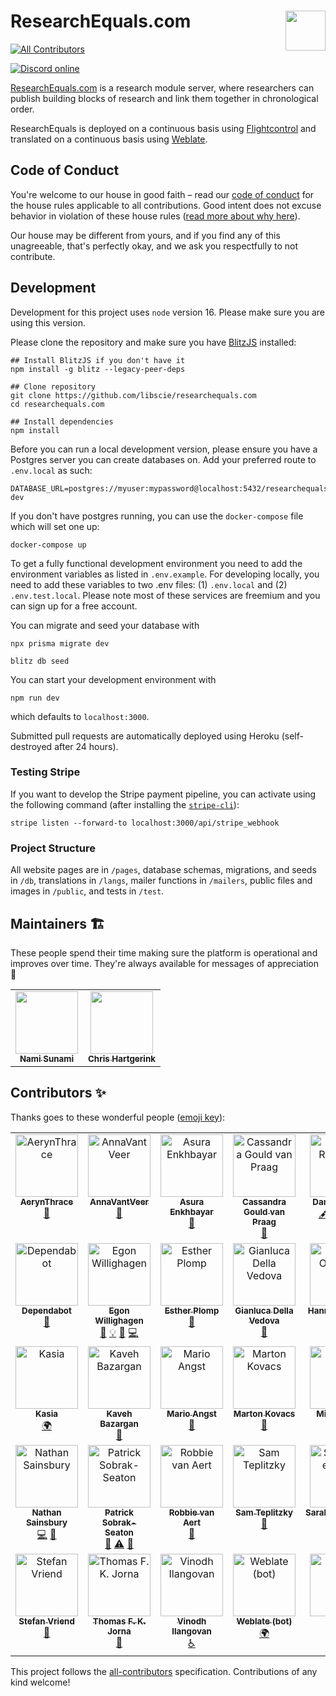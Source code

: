 # ResearchEquals.com <img src="https://ucarecdn.com/6b429a46-7b66-4f4a-9f8c-13338fb438c2/RBadgegh.png" align="right" height="64" />

<!-- ALL-CONTRIBUTORS-BADGE:START - Do not remove or modify this section -->

[![All Contributors](https://img.shields.io/badge/all_contributors-35-orange.svg?style=flat-square)](#contributors-)

<!-- ALL-CONTRIBUTORS-BADGE:END -->

[![Discord online](https://img.shields.io/discord/933331539276759070?label=discord&style=flat-square)](https://discord.gg/SefsGJWWSw)

[ResearchEquals.com](https://researchequals.com) is a research module server, where researchers can publish building blocks of research and link them together in chronological order.

ResearchEquals is deployed on a continuous basis using [Flightcontrol](https://flightcontrol.dev/) and translated on a continuous basis using [Weblate](https://github.com/libscie/ResearchEquals.com/wiki/Localization).

## Code of Conduct

You're welcome to our house in good faith – read our [code of conduct](https://researchequals.com/coc) for the house rules applicable to all contributions. Good intent does not excuse behavior in violation of these house rules ([read more about why here](https://thebias.com/2017/09/26/how-good-intent-undermines-diversity-and-inclusion/)).

Our house may be different from yours, and if you find any of this unagreeable, that's perfectly okay, and we ask you respectfully to not contribute.

## Development

Development for this project uses `node` version 16. Please make sure you are using this version.

Please clone the repository and make sure you have [BlitzJS](https://www.blitzjs.com/) installed:

```
## Install BlitzJS if you don't have it
npm install -g blitz --legacy-peer-deps

## Clone repository
git clone https://github.com/libscie/researchequals.com
cd researchequals.com

## Install dependencies
npm install
```

Before you can run a local development version, please ensure you have a Postgres server you can create databases on. Add your preferred route to `.env.local` as such:

```
DATABASE_URL=postgres://myuser:mypassword@localhost:5432/researchequals-dev
```

If you don't have postgres running, you can use the `docker-compose` file which will set one up:

```
docker-compose up
```

To get a fully functional development environment you need to add the environment variables as listed in `.env.example`. For developing locally, you need to add these variables to two .env files: (1) `.env.local` and (2) `.env.test.local`. Please note most of these services are freemium and you can sign up for a free account.

You can migrate and seed your database with

```
npx prisma migrate dev

blitz db seed
```

You can start your development environment with

```
npm run dev
```

which defaults to `localhost:3000`.

Submitted pull requests are automatically deployed using Heroku (self-destroyed after 24 hours).

### Testing Stripe

If you want to develop the Stripe payment pipeline, you can activate using the following command (after installing the [`stripe-cli`](https://github.com/stripe/stripe-cli)):

```
stripe listen --forward-to localhost:3000/api/stripe_webhook
```

### Project Structure

All website pages are in `/pages`, database schemas, migrations, and seeds in `/db`, translations in `/langs`, mailer functions in `/mailers`, public files and images in `/public`, and tests in `/test`.

## Maintainers :building_construction:

These people spend their time making sure the platform is operational and improves over time. They're always available for messages of appreciation :purple_heart:

<table>
  <tr>
    <td align="center"><a href="http://naoyukisunami.com"><img src="https://avatars.githubusercontent.com/u/17035406?v=4?s=100" width="100px;" alt=""/><br /><sub><b>Nami Sunami</b></sub></a><br /></td>
    <td align="center"><a href="https://chjh.nl"><img src="https://avatars.githubusercontent.com/u/2946344?v=4?s=100" width="100px;" alt=""/><br /><sub><b>Chris Hartgerink</b></sub></a><br /></td>
  </tr>

</table>

## Contributors ✨

Thanks goes to these wonderful people ([emoji key](https://allcontributors.org/docs/en/emoji-key)):

<!-- ALL-CONTRIBUTORS-LIST:START - Do not remove or modify this section -->
<!-- prettier-ignore-start -->
<!-- markdownlint-disable -->
<table>
  <tbody>
    <tr>
      <td align="center" valign="top" width="14.28%"><a href="https://github.com/AerynThrace"><img src="https://avatars.githubusercontent.com/u/51057483?v=4?s=100" width="100px;" alt="AerynThrace"/><br /><sub><b>AerynThrace</b></sub></a><br /><a href="#userTesting-AerynThrace" title="User Testing">📓</a></td>
      <td align="center" valign="top" width="14.28%"><a href="https://github.com/AnnaVantVeer"><img src="https://avatars.githubusercontent.com/u/18264896?v=4?s=100" width="100px;" alt="AnnaVantVeer"/><br /><sub><b>AnnaVantVeer</b></sub></a><br /><a href="#ideas-AnnaVantVeer" title="Ideas, Planning, & Feedback">🤔</a></td>
      <td align="center" valign="top" width="14.28%"><a href="https://github.com/Bubblbu"><img src="https://avatars.githubusercontent.com/u/6946077?v=4?s=100" width="100px;" alt="Asura Enkhbayar"/><br /><sub><b>Asura Enkhbayar</b></sub></a><br /><a href="#userTesting-Bubblbu" title="User Testing">📓</a></td>
      <td align="center" valign="top" width="14.28%"><a href="https://www.win.ox.ac.uk/people/cassandra-gould-van-praag"><img src="https://avatars.githubusercontent.com/u/43407869?v=4?s=100" width="100px;" alt="Cassandra Gould van Praag"/><br /><sub><b>Cassandra Gould van Praag</b></sub></a><br /><a href="https://github.com/libscie/ResearchEquals.com/issues?q=author%3Acassgvp" title="Bug reports">🐛</a></td>
      <td align="center" valign="top" width="14.28%"><a href="https://github.com/Dan-Rudmann"><img src="https://avatars.githubusercontent.com/u/52978069?v=4?s=100" width="100px;" alt="Dan Rudmann"/><br /><sub><b>Dan Rudmann</b></sub></a><br /><a href="#content-Dan-Rudmann" title="Content">🖋</a> <a href="#mentoring-Dan-Rudmann" title="Mentoring">🧑‍🏫</a> <a href="https://github.com/libscie/ResearchEquals.com/pulls?q=is%3Apr+reviewed-by%3ADan-Rudmann" title="Reviewed Pull Requests">👀</a> <a href="#ideas-Dan-Rudmann" title="Ideas, Planning, & Feedback">🤔</a></td>
      <td align="center" valign="top" width="14.28%"><a href="http://daniellombrana.es"><img src="https://avatars.githubusercontent.com/u/131838?v=4?s=100" width="100px;" alt="Daniel Lombraña González"/><br /><sub><b>Daniel Lombraña González</b></sub></a><br /><a href="#userTesting-teleyinex" title="User Testing">📓</a></td>
      <td align="center" valign="top" width="14.28%"><a href="https://nordholmen.net"><img src="https://avatars.githubusercontent.com/u/1325054?v=4?s=100" width="100px;" alt="Daniel Nüst"/><br /><sub><b>Daniel Nüst</b></sub></a><br /><a href="#ideas-nuest" title="Ideas, Planning, & Feedback">🤔</a></td>
    </tr>
    <tr>
      <td align="center" valign="top" width="14.28%"><a href="https://github.com/features/security"><img src="https://avatars.githubusercontent.com/u/27347476?v=4?s=100" width="100px;" alt="Dependabot"/><br /><sub><b>Dependabot</b></sub></a><br /><a href="#maintenance-dependabot" title="Maintenance">🚧</a></td>
      <td align="center" valign="top" width="14.28%"><a href="https://chem-bla-ics.blogspot.com/"><img src="https://avatars.githubusercontent.com/u/26721?v=4?s=100" width="100px;" alt="Egon Willighagen"/><br /><sub><b>Egon Willighagen</b></sub></a><br /><a href="#userTesting-egonw" title="User Testing">📓</a> <a href="#example-egonw" title="Examples">💡</a> <a href="#ideas-egonw" title="Ideas, Planning, & Feedback">🤔</a> <a href="https://github.com/libscie/ResearchEquals.com/commits?author=egonw" title="Code">💻</a></td>
      <td align="center" valign="top" width="14.28%"><a href="https://github.com/EstherPlomp"><img src="https://avatars.githubusercontent.com/u/46314469?v=4?s=100" width="100px;" alt="Esther Plomp"/><br /><sub><b>Esther Plomp</b></sub></a><br /><a href="#userTesting-EstherPlomp" title="User Testing">📓</a></td>
      <td align="center" valign="top" width="14.28%"><a href="https://gianluca.dellavedova.org"><img src="https://avatars.githubusercontent.com/u/147768?v=4?s=100" width="100px;" alt="Gianluca Della Vedova"/><br /><sub><b>Gianluca Della Vedova</b></sub></a><br /><a href="#ideas-gdv" title="Ideas, Planning, & Feedback">🤔</a></td>
      <td align="center" valign="top" width="14.28%"><a href="http://hanneoberman.github.io"><img src="https://avatars.githubusercontent.com/u/38891540?v=4?s=100" width="100px;" alt="Hanne Oberman"/><br /><sub><b>Hanne Oberman</b></sub></a><br /><a href="#ideas-hanneoberman" title="Ideas, Planning, & Feedback">🤔</a></td>
      <td align="center" valign="top" width="14.28%"><a href="http://jeffspies.com"><img src="https://avatars.githubusercontent.com/u/512000?v=4?s=100" width="100px;" alt="Jeffrey Spies"/><br /><sub><b>Jeffrey Spies</b></sub></a><br /><a href="https://github.com/libscie/ResearchEquals.com/issues?q=author%3AJeffSpies" title="Bug reports">🐛</a></td>
      <td align="center" valign="top" width="14.28%"><a href="https://orcid.org/0000-0002-3464-0247"><img src="https://avatars.githubusercontent.com/u/12043988?v=4?s=100" width="100px;" alt="Jessie L Oliver"/><br /><sub><b>Jessie L Oliver</b></sub></a><br /><a href="#a11y-JessieLOliver" title="Accessibility">️️️️♿️</a></td>
    </tr>
    <tr>
      <td align="center" valign="top" width="14.28%"><a href="https://github.com/kaodro"><img src="https://avatars.githubusercontent.com/u/22129061?v=4?s=100" width="100px;" alt="Kasia"/><br /><sub><b>Kasia</b></sub></a><br /><a href="#translation-kaodro" title="Translation">🌍</a></td>
      <td align="center" valign="top" width="14.28%"><a href="http://htp://www.rivervalleytechnologies.com"><img src="https://avatars.githubusercontent.com/u/4387243?v=4?s=100" width="100px;" alt="Kaveh Bazargan"/><br /><sub><b>Kaveh Bazargan</b></sub></a><br /><a href="https://github.com/libscie/ResearchEquals.com/issues?q=author%3Akaveh1000" title="Bug reports">🐛</a></td>
      <td align="center" valign="top" width="14.28%"><a href="http://marioangst.com"><img src="https://avatars.githubusercontent.com/u/19803038?v=4?s=100" width="100px;" alt="Mario Angst"/><br /><sub><b>Mario Angst</b></sub></a><br /><a href="#ideas-marioangst" title="Ideas, Planning, & Feedback">🤔</a></td>
      <td align="center" valign="top" width="14.28%"><a href="http://metasciencelab.elte.hu/index.php/members/marton-kovacs/"><img src="https://avatars.githubusercontent.com/u/43272864?v=4?s=100" width="100px;" alt="Marton Kovacs"/><br /><sub><b>Marton Kovacs</b></sub></a><br /><a href="#userTesting-marton-balazs-kovacs" title="User Testing">📓</a></td>
      <td align="center" valign="top" width="14.28%"><a href="http://minaabadir.ca"><img src="https://avatars.githubusercontent.com/u/3389914?v=4?s=100" width="100px;" alt="Mina Abadir"/><br /><sub><b>Mina Abadir</b></sub></a><br /><a href="#infra-mabadir" title="Infrastructure (Hosting, Build-Tools, etc)">🚇</a></td>
      <td align="center" valign="top" width="14.28%"><a href="http://naoyukisunami.com"><img src="https://avatars.githubusercontent.com/u/17035406?v=4?s=100" width="100px;" alt="Nami Sunami"/><br /><sub><b>Nami Sunami</b></sub></a><br /><a href="#translation-nsunami" title="Translation">🌍</a> <a href="#design-nsunami" title="Design">🎨</a> <a href="#ideas-nsunami" title="Ideas, Planning, & Feedback">🤔</a> <a href="https://github.com/libscie/ResearchEquals.com/issues?q=author%3Ansunami" title="Bug reports">🐛</a> <a href="https://github.com/libscie/ResearchEquals.com/commits?author=nsunami" title="Code">💻</a> <a href="https://github.com/libscie/ResearchEquals.com/commits?author=nsunami" title="Documentation">📖</a></td>
      <td align="center" valign="top" width="14.28%"><a href="https://github.com/nathan-at-jisc"><img src="https://avatars.githubusercontent.com/u/58425475?v=4?s=100" width="100px;" alt="Nathan Sainsbury"/><br /><sub><b>Nathan Sainsbury</b></sub></a><br /><a href="https://github.com/libscie/ResearchEquals.com/issues?q=author%3Anathan-at-jisc" title="Bug reports">🐛</a></td>
    </tr>
    <tr>
      <td align="center" valign="top" width="14.28%"><a href="https://github.com/nasainsbury"><img src="https://avatars.githubusercontent.com/u/58425475?v=4?s=100" width="100px;" alt="Nathan Sainsbury"/><br /><sub><b>Nathan Sainsbury</b></sub></a><br /><a href="https://github.com/libscie/ResearchEquals.com/commits?author=nasainsbury" title="Code">💻</a> <a href="#design-nasainsbury" title="Design">🎨</a></td>
      <td align="center" valign="top" width="14.28%"><a href="http://sobrakseaton.com"><img src="https://avatars.githubusercontent.com/u/28573875?v=4?s=100" width="100px;" alt="Patrick Sobrak-Seaton"/><br /><sub><b>Patrick Sobrak-Seaton</b></sub></a><br /><a href="#design-psobrakseaton" title="Design">🎨</a> <a href="https://github.com/libscie/ResearchEquals.com/commits?author=psobrakseaton" title="Tests">⚠️</a> <a href="#userTesting-psobrakseaton" title="User Testing">📓</a></td>
      <td align="center" valign="top" width="14.28%"><a href="https://github.com/RobbievanAert"><img src="https://avatars.githubusercontent.com/u/11198300?v=4?s=100" width="100px;" alt="Robbie van Aert"/><br /><sub><b>Robbie van Aert</b></sub></a><br /><a href="https://github.com/libscie/ResearchEquals.com/issues?q=author%3ARobbievanAert" title="Bug reports">🐛</a></td>
      <td align="center" valign="top" width="14.28%"><a href="https://github.com/samteplitzky"><img src="https://avatars.githubusercontent.com/u/13663076?v=4?s=100" width="100px;" alt="Sam Teplitzky"/><br /><sub><b>Sam Teplitzky</b></sub></a><br /><a href="#userTesting-samteplitzky" title="User Testing">📓</a></td>
      <td align="center" valign="top" width="14.28%"><a href="https://github.com/SarahanneMField"><img src="https://avatars.githubusercontent.com/u/99656061?v=4?s=100" width="100px;" alt="SarahanneMField"/><br /><sub><b>SarahanneMField</b></sub></a><br /><a href="#userTesting-SarahanneMField" title="User Testing">📓</a></td>
      <td align="center" valign="top" width="14.28%"><a href="https://simon.events"><img src="https://avatars.githubusercontent.com/u/770632?v=4?s=100" width="100px;" alt="Simon"/><br /><sub><b>Simon</b></sub></a><br /><a href="https://github.com/libscie/ResearchEquals.com/issues?q=author%3APonjimon" title="Bug reports">🐛</a></td>
      <td align="center" valign="top" width="14.28%"><a href="https://internethealthreport.org"><img src="https://avatars.githubusercontent.com/u/22150791?v=4?s=100" width="100px;" alt="Solana"/><br /><sub><b>Solana</b></sub></a><br /><a href="#translation-Solanasaurus" title="Translation">🌍</a></td>
    </tr>
    <tr>
      <td align="center" valign="top" width="14.28%"><a href="https://github.com/StefanVriend"><img src="https://avatars.githubusercontent.com/u/34748219?v=4?s=100" width="100px;" alt="Stefan Vriend"/><br /><sub><b>Stefan Vriend</b></sub></a><br /><a href="https://github.com/libscie/ResearchEquals.com/issues?q=author%3AStefanVriend" title="Bug reports">🐛</a></td>
      <td align="center" valign="top" width="14.28%"><a href="http://tefkah.com"><img src="https://avatars.githubusercontent.com/u/21983833?v=4?s=100" width="100px;" alt="Thomas F. K. Jorna"/><br /><sub><b>Thomas F. K. Jorna</b></sub></a><br /><a href="https://github.com/libscie/ResearchEquals.com/issues?q=author%3AThomasFKJorna" title="Bug reports">🐛</a></td>
      <td align="center" valign="top" width="14.28%"><a href="https://github.com/InquisitiveVi"><img src="https://avatars.githubusercontent.com/u/23527107?v=4?s=100" width="100px;" alt="Vinodh Ilangovan"/><br /><sub><b>Vinodh Ilangovan</b></sub></a><br /><a href="#a11y-InquisitiveVi" title="Accessibility">️️️️♿️</a></td>
      <td align="center" valign="top" width="14.28%"><a href="https://weblate.org/hosting/"><img src="https://avatars.githubusercontent.com/u/1607653?v=4?s=100" width="100px;" alt="Weblate (bot)"/><br /><sub><b>Weblate (bot)</b></sub></a><br /><a href="#translation-weblate" title="Translation">🌍</a></td>
      <td align="center" valign="top" width="14.28%"><a href="https://github.com/ab-ioi"><img src="https://avatars.githubusercontent.com/u/98346737?v=4?s=100" width="100px;" alt="ab-ioi"/><br /><sub><b>ab-ioi</b></sub></a><br /><a href="#userTesting-ab-ioi" title="User Testing">📓</a></td>
      <td align="center" valign="top" width="14.28%"><a href="https://github.com/coglebed"><img src="https://avatars.githubusercontent.com/u/73071333?v=4?s=100" width="100px;" alt="coglebed"/><br /><sub><b>coglebed</b></sub></a><br /><a href="#translation-coglebed" title="Translation">🌍</a></td>
      <td align="center" valign="top" width="14.28%"><a href="https://github.com/Senficon"><img src="https://avatars.githubusercontent.com/u/762381?v=4?s=100" width="100px;" alt="senficon"/><br /><sub><b>senficon</b></sub></a><br /><a href="#ideas-senficon" title="Ideas, Planning, & Feedback">🤔</a></td>
    </tr>
  </tbody>
</table>

<!-- markdownlint-restore -->
<!-- prettier-ignore-end -->

<!-- ALL-CONTRIBUTORS-LIST:END -->

This project follows the [all-contributors](https://github.com/all-contributors/all-contributors) specification. Contributions of any kind welcome!
